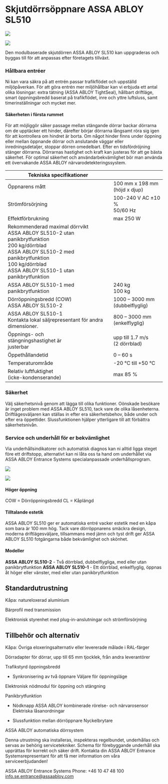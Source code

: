 # Skjutdörrsöppnare ASSA ABLOY SL510

![](_page_0_Picture_1.jpeg)

![](_page_0_Picture_3.jpeg)

Den modulbaserade skjutdörren ASSA ABLOY SL510 kan uppgraderas och byggas till för att anpassas efter företagets tillväxt.

### **Hållbara entréer**

Ni kan vara säkra på att entrén passar trafikflödet och uppställd miljöpåverkan. För att göra entrén mer miljöhållbar kan vi erbjuda ett antal olika lösningar: extra tätning (ASSA ABLOY TightSeal), hållbart driftläge, smart öppningsbredd baserat på trafikflödet, inre och yttre luftsluss, samt timerinställningar och mycket mer.

#### **Säkerheten i första rummet**

För att möjliggör säker passage mellan stängande dörrar backar dörrarna om de upptäcker ett hinder, därefter börjar dörrarna långsamt röra sig igen för att kontrollera om hindret är borta. Om något hinder finns under öppning eller mellan öppnande dörrar och anslutande väggar eller inredningsdetaljer, stoppar dörren omedelbart. Efter en tidsfördröjning stänger dörrarna. Dörrarnas hastighet och kraft kan justeras för att ge bästa säkerhet. För optimal säkerhet och användarbekvämlighet bör man använda ett övervakande ASSA ABLOY närvarodetekteringssystem.

| Tekniska specifikationer                                                                                                                                                                                   |                                   |
|------------------------------------------------------------------------------------------------------------------------------------------------------------------------------------------------------------|-----------------------------------|
| Öppnarens mått                                                                                                                                                                                             | 100 mm x 198 mm<br>(höjd x djup)  |
| Strömförsörjning                                                                                                                                                                                           | 100-240 V AC ±10 %<br>50/60 Hz    |
| Effektförbrukning                                                                                                                                                                                          | max 250 W                         |
| Rekommenderad maximal dörrvikt<br>ASSA ABLOY SL510-2 utan panikbrytfunktion<br>200 kg/dörrblad<br>ASSA ABLOY SL510-2 med panikbrytfunktion<br>100 kg/dörrblad<br>ASSA ABLOY SL510-1 utan panikbrytfunktion |                                   |
| ASSA ABLOY SL510-1 med panikbrytfunktion                                                                                                                                                                   | 240 kg<br>100 kg                  |
| Dörröppningsbredd (COW)<br>ASSA ABLOY SL510-2                                                                                                                                                              | 1000 – 3000 mm<br>(dubbelflyglig) |
| ASSA ABLOY SL510-1<br>Kontakta lokal säljrepresentant för andra dimensioner.                                                                                                                               | 800 – 3000 mm<br>(enkelflyglig)   |
| Öppnings- och<br>stängningshastighet är<br>justerbar                                                                                                                                                       | upp till 1.7 m/s<br>(2 dörrblad)  |
| Öppethållandetid                                                                                                                                                                                           | 0 – 60 s                          |
| Temperaturområde                                                                                                                                                                                           | -20 °C till +50 °C                |
| Relativ luftfuktighet<br>(icke-kondenserande)                                                                                                                                                              | max 85 %                          |

### **Säkerhet**

Välj säkerhetsnivå genom att lägga till olika funktioner. Oönskade besökare är inget problem med ASSA ABLOY SL510, tack vare de olika låsenheterna. Driftlägesväljaren kan ställas in efter era säkerhetsbehov, både under och efter era öppettider. Slussfunktionen hjälper ytterligare till att förbättra säkerhetsnivån.

### **Service och underhåll för er bekvämlighet**

Via underhållsindikatorer och automatisk diagnos kan ni alltid ligga steget före ett driftstopp, alternativt kan ni låta oss ta hand om underhållet via ASSA ABLOY Entrance Systems specialanpassade underhållsprogram.

![](_page_1_Figure_0.jpeg)

![](_page_1_Figure_1.jpeg)

#### Höger öppning

COW = Dörröppningsbredd CL = Kåplängd

#### **Tilltalande estetik**

ASSA ABLOY SL510 ger er automatiska entré vacker estetik med en kåpa som bara är 100 mm hög. Tack vare dörröppnarens smäckra design, moderna driftlägesväljare, tillsammans med jämn och tyst drift ger ASSA ABLOY SL510 fotgängarna både bekvämlighet och skönhet.

#### **Modeller**

**ASSA ABLOY SL510-2** - Två dörrblad, dubbelflygliga, med eller utan panikbrytfunktion **ASSA ABLOY SL510-1** - Ett dörrblad, enkelflyglig, öppnas åt höger eller vänster, med eller utan panikbrytfunktion

## **Standardutrustning**

Kåpa: natureloxerad aluminium

Bärprofil med transmission

Elektronisk styrenhet med plug-in-anslutningar och strömförsörjning

## **Tillbehör och alternativ**

Kåpa: Övriga eloxeringsalternativ eller levererade målade i RAL-färger

Dörradapter för dörrar, upp till 65 mm tjocklek, från andra leverantörer

Trafikstyrd öppningsbredd

- Synkronisering av två öppnare
Väljare för öppningsläge

Elektronisk nödmodul för öppning och stängning

Panikbrytfunktion

- Nödknapp ASSA ABLOY kombinerade rörelse- och närvarosensor
Elektriska låsanordningar

- Slussfunktion mellan dörröppnare
Nyckelbrytare

ASSA ABLOY automatiska dörrsystem

Denna utrustning ska installeras, inspekteras regelbundet, underhållas och servas av behörig servicetekniker. Schema för förebyggande underhåll ska upprättas för korrekt och säker drift. Kontakta din ASSA ABLOY Entrance Systemsrepresentant för att få mer information om våra serviceerbjudanden!

ASSA ABLOY Entrance Systems Phone: +46 10 47 48 100 info.se.entrance@assaabloy.com